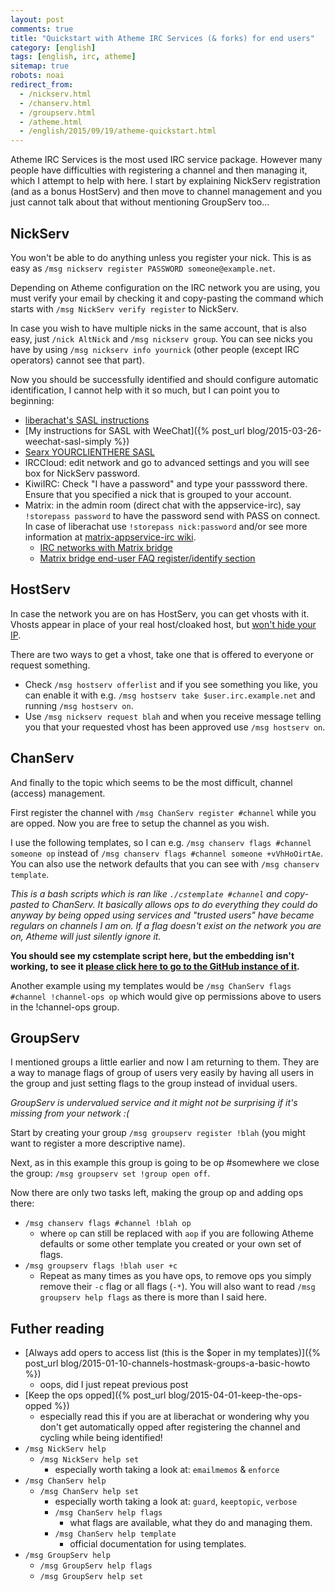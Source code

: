 ```yaml
---
layout: post
comments: true
title: "Quickstart with Atheme IRC Services (& forks) for end users"
category: [english]
tags: [english, irc, atheme]
sitemap: true
robots: noai
redirect_from:
  - /nickserv.html
  - /chanserv.html
  - /groupserv.html
  - /atheme.html
  - /english/2015/09/19/atheme-quickstart.html
---
```


Atheme IRC Services is the most used IRC service package. However many people
have difficulties with registering a channel and then managing it, which I
attempt to help with here. I start by explaining NickServ registration (and as a
bonus HostServ) and then move to channel management and you just cannot talk
about that without mentioning GroupServ too...

## NickServ

You won't be able to do anything unless you register your nick. This is as easy
as `/msg nickserv register PASSWORD someone@example.net`.

Depending on Atheme configuration on the IRC network you are using, you must
verify your email by checking it and copy-pasting the command which starts with
`/msg NickServ verify register` to NickServ.

In case you wish to have multiple nicks in the same account, that is also easy,
just `/nick AltNick` and `/msg nickserv group`. You can see nicks you have by
using `/msg nickserv info yournick` (other people (except IRC operators) cannot
see that part).

Now you should be successfully identified and should configure automatic
identification, I cannot help with it so much, but I can point you to beginning:

- [liberachat's SASL instructions](https://libera.chat/guides/sasl)
- [My instructions for SASL with
  WeeChat]({% post_url blog/2015-03-26-weechat-sasl-simply %})
- [Searx YOURCLIENTHERE SASL](https://search.disroot.org/?q=YOURCLIENTHERE+SASL)
- IRCCloud: edit network and go to advanced settings and you will see box for
  NickServ password.
- KiwiIRC: Check "I have a password" and type your passsword there. Ensure that
  you specified a nick that is grouped to your account.
- Matrix: in the admin room (direct chat with the appservice-irc), say
  `!storepass password` to have the password send with PASS on connect. In case
  of liberachat use `!storepass nick:password` and/or see more information at
  [matrix-appservice-irc wiki].
  - [IRC networks with Matrix bridge]
  - [Matrix bridge end-user FAQ register/identify section]

[matrix-appservice-irc wiki]:
  https://github.com/matrix-org/matrix-appservice-irc/wiki/
[irc networks with matrix bridge]:
  https://github.com/matrix-org/matrix-appservice-irc/wiki/Bridged-IRC-networks
[matrix bridge end-user faq register/identify section]:
  https://github.com/matrix-org/matrix-appservice-irc/wiki/End-user-FAQ#how-do-i-registeridentify-to-nickserv

## HostServ

In case the network you are on has HostServ, you can get vhosts with it. Vhosts
appear in place of your real host/cloaked host, but
[won't hide your IP](https://gist.github.com/maxteufel/1e2cf7ada079c271bd3c).

There are two ways to get a vhost, take one that is offered to everyone or
request something.

- Check `/msg hostserv offerlist` and if you see something you like, you can
  enable it with e.g. `/msg hostserv take $user.irc.example.net` and running
  `/msg hostserv on`.
- Use `/msg nickserv request blah` and when you receive message telling you that
  your requested vhost has been approved use `/msg hostserv on`.

## ChanServ

And finally to the topic which seems to be the most difficult, channel (access)
management.

First register the channel with `/msg ChanServ register #channel` while you are
opped. Now you are free to setup the channel as you wish.

I use the following templates, so I can e.g.
`/msg chanserv flags #channel someone op` instead of
`/msg chanserv flags #channel someone +vVhHoOirtAe`. You can also use the
network defaults that you can see with `/msg chanserv template`.

_This is a bash scripts which is ran like `./cstemplate #channel` and
copy-pasted to ChanServ. It basically allows ops to do everything they could do
anyway by being opped using services and "trusted users" have became regulars on
channels I am on. If a flag doesn't exist on the network you are on, Atheme will
just silently ignore it._

**You should see my cstemplate script here, but the embedding isn't working, to
see it
[please click here to go to the GitHub instance of it](https://github.com/Mikaela/gist/blob/master/irc/atheme/cstemplate).**

Another example using my templates would be
`/msg ChanServ flags #channel !channel-ops op` which would give op permissions
above to users in the !channel-ops group.

## GroupServ

I mentioned groups a little earlier and now I am returning to them. They are a
way to manage flags of group of users very easily by having all users in the
group and just setting flags to the group instead of invidual users.

_GroupServ is undervalued service and it might not be surprising if it's missing
from your network :(_

Start by creating your group `/msg groupserv register !blah` (you might want to
register a more descriptive name).

Next, as in this example this group is going to be op #somewhere we close the
group: `/msg groupserv set !group open off`.

Now there are only two tasks left, making the group op and adding ops there:

- `/msg chanserv flags #channel !blah op`
  - where `op` can still be replaced with `aop` if you are following Atheme
    defaults or some other template you created or your own set of flags.
- `/msg groupserv flags !blah user +c`
  - Repeat as many times as you have ops, to remove ops you simply remove their
    `-c` flag or all flags (`-*`). You will also want to read
    `/msg groupserv help flags` as there is more than I said here.

## Futher reading

- [Always add opers to access list (this is the $oper in my
  templates)]({% post_url blog/2015-01-10-channels-hostmask-groups-a-basic-howto %})
  - oops, did I just repeat previous post
- [Keep the ops opped]({% post_url blog/2015-04-01-keep-the-ops-opped %})
  - especially read this if you are at liberachat or wondering why you don't get
    automatically opped after registering the channel and cycling while being
    identified!
- `/msg NickServ help`
  - `/msg NickServ help set`
    - especially worth taking a look at: `emailmemos` & `enforce`
- `/msg ChanServ help`
  - `/msg ChanServ help set`
    - especially worth taking a look at: `guard`, `keeptopic`, `verbose`
    - `/msg ChanServ help flags`
      - what flags are available, what they do and managing them.
    - `/msg ChanServ help template`
      - official documentation for using templates.
- `/msg GroupServ help`
  - `/msg GroupServ help flags`
  - `/msg GroupServ help set`
